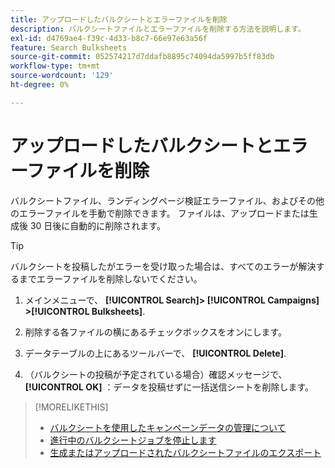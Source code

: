 ```yaml
---
title: アップロードしたバルクシートとエラーファイルを削除
description: バルクシートファイルとエラーファイルを削除する方法を説明します。
exl-id: d4769ae4-f39c-4d33-b8c7-66e97e63a56f
feature: Search Bulksheets
source-git-commit: 052574217d7ddafb8895c74094da5997b5ff83db
workflow-type: tm+mt
source-wordcount: '129'
ht-degree: 0%

---
```


# アップロードしたバルクシートとエラーファイルを削除

バルクシートファイル、ランディングページ検証エラーファイル、およびその他のエラーファイルを手動で削除できます。 ファイルは、アップロードまたは生成後 30 日後に自動的に削除されます。

>[!TIP]
>
>バルクシートを投稿したがエラーを受け取った場合は、すべてのエラーが解決するまでエラーファイルを削除しないでください。

1. メインメニューで、 **[!UICONTROL Search]> [!UICONTROL Campaigns] >[!UICONTROL Bulksheets]**.

1. 削除する各ファイルの横にあるチェックボックスをオンにします。

1. データテーブルの上にあるツールバーで、 **[!UICONTROL Delete]**.

1. （バルクシートの投稿が予定されている場合）確認メッセージで、 **[!UICONTROL OK]** ：データを投稿せずに一括送信シートを削除します。

>[!MORELIKETHIS]
>
>* [バルクシートを使用したキャンペーンデータの管理について](bulksheet-about.md)
>* [進行中のバルクシートジョブを停止します](bulksheet-stop-job.md)
>* [生成またはアップロードされたバルクシートファイルのエクスポート](bulksheet-export.md)
